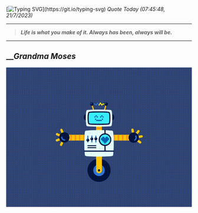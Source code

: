 [![Typing SVG](https://readme-typing-svg.herokuapp.com?font=Press+Start+2P&color=C2F784&size=35&width=900&height=100&lines=Hello+World%2C+I'm+Hung+!)](https://git.io/typing-svg) 
_Quote Today (07:45:48, 21/7/2023)_
___
>**_Life is what you make of it. Always has been, always will be._**
___

## __**_Grandma Moses_**

![RobotDance](src/assets/images/robot-dancing-dribble.gif?style=center)
